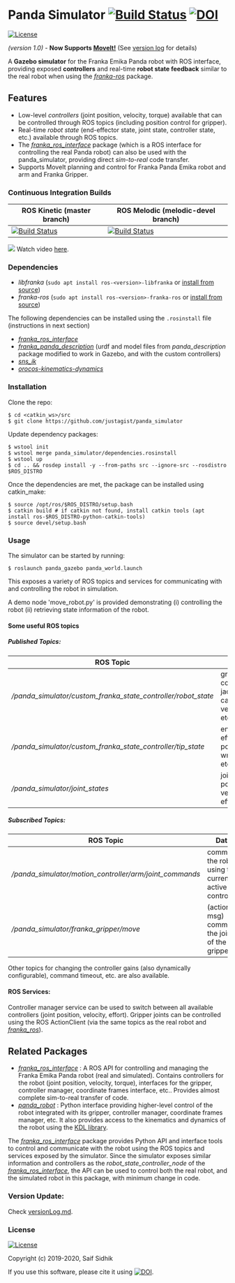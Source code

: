 # Panda Simulator [![Build Status](https://travis-ci.org/justagist/panda_simulator.svg?branch=master)](https://travis-ci.org/justagist/panda_simulator) [![DOI](https://zenodo.org/badge/220040644.svg)](https://zenodo.org/badge/latestdoi/220040644)


[![License](https://img.shields.io/badge/License-Apache%202.0-blue.svg)](https://opensource.org/licenses/Apache-2.0)

*(version 1.0)* - **Now Supports [MoveIt!](https://moveit.ros.org/)** (See [version log](https://github.com/justagist/panda_simulator/blob/melodic-devel/versionLog.md) for details)

A **Gazebo simulator** for the Franka Emika Panda robot with ROS interface, providing exposed **controllers** and real-time **robot state feedback** similar to the real robot when using the [*franka-ros*][franka-ros] package.
## Features
  - Low-level *controllers* (joint position, velocity, torque) available that can be controlled through ROS topics (including position control for gripper).
  - Real-time *robot state* (end-effector state, joint state, controller state, etc.) available through ROS topics.
  - The [*franka_ros_interface*][fri-repo] package (which is a ROS interface for controlling the real Panda robot) can also be used with the panda_simulator, providing direct *sim-to-real* code transfer.
  - Supports MoveIt planning and control for Franka Panda Emika robot and arm and Franka Gripper.
  
  ### Continuous Integration Builds
  
  ROS Kinetic (master branch) | ROS Melodic (melodic-devel branch)
----------- | ----------- 
[![Build Status](https://travis-ci.org/justagist/panda_simulator.svg?branch=master)](https://travis-ci.org/justagist/panda_simulator) | [![Build Status](https://travis-ci.org/justagist/panda_simulator.svg?branch=melodic-devel)](https://travis-ci.org/justagist/panda_simulator)
  
  ![](_extra/panda_simulator.gif)
 Watch video [here](https://www.youtube.com/watch?v=NdSbXC0r7tU).
 
 
  ### Dependencies

 - *libfranka* (`sudo apt install ros-<version>-libfranka` or [install from source][libfranka-doc])
 - *franka-ros* (`sudo apt install ros-<version>-franka-ros` or [install from source][libfranka-doc])

The following dependencies can be installed using the `.rosinstall` file (instructions in next section)

 - [*franka_ros_interface*][fri-repo]
 - [*franka_panda_description*][fpd-repo] (urdf and model files from *panda_description* package modified to work in Gazebo, and with the custom controllers)
 - [*sns_ik*](https://github.com/RethinkRobotics-opensource/sns_ik)
 - [*orocos-kinematics-dynamics*](https://github.com/orocos/orocos_kinematics_dynamics)
 
### Installation

Clone the repo:

    $ cd <catkin_ws>/src
    $ git clone https://github.com/justagist/panda_simulator 

Update dependency packages:

    $ wstool init
    $ wstool merge panda_simulator/dependencies.rosinstall
    $ wstool up
    $ cd .. && rosdep install -y --from-paths src --ignore-src --rosdistro $ROS_DISTRO

Once the dependencies are met, the package can be installed using catkin_make:

    $ source /opt/ros/$ROS_DISTRO/setup.bash
    $ catkin build # if catkin not found, install catkin tools (apt install ros-$ROS_DISTRO-python-catkin-tools)
    $ source devel/setup.bash
 
### Usage

The simulator can be started by running:
    
    $ roslaunch panda_gazebo panda_world.launch
    
This exposes a variety of ROS topics and services for communicating with and controlling the robot in simulation.

A demo node 'move_robot.py' is provided demonstrating (i) controlling the robot (ii) retrieving state information of the robot. 

#### Some useful ROS topics

##### Published Topics:
| ROS Topic | Data |
| ------ | ------ |
| */panda_simulator/custom_franka_state_controller/robot_state* | gravity, coriolis, jacobian, cartesian velocity, etc. |
| */panda_simulator/custom_franka_state_controller/tip_state* | end-effector pose, wrench, etc. |
| */panda_simulator/joint_states* | joint positions, velocities, efforts |

##### Subscribed Topics:
| ROS Topic | Data |
| ------ | ------ |
| */panda_simulator/motion_controller/arm/joint_commands* | command the robot using the currently active controller |
| */panda_simulator/franka_gripper/move* | (action msg) command the joints of the gripper |

Other topics for changing the controller gains (also dynamically configurable), command timeout, etc. are also available.

#### ROS Services:
Controller manager service can be used to switch between all available controllers (joint position, velocity, effort). Gripper joints can be controlled using the ROS ActionClient (via the same topics as the real robot and [*franka_ros*][franka-ros]).

## Related Packages

- [*franka_ros_interface*][fri-repo] : A ROS API for controlling and managing the Franka Emika Panda robot (real and simulated). Contains controllers for the robot (joint position, velocity, torque), interfaces for the gripper, controller manager, coordinate frames interface, etc.. Provides almost complete sim-to-real transfer of code.
- [*panda_robot*](https://github.com/justagist/panda_robot) : Python interface providing higher-level control of the robot integrated with its gripper, controller manager, coordinate frames manager, etc. It also provides access to the kinematics and dynamics of the robot using the [KDL library](http://wiki.ros.org/kdl).

The [*franka_ros_interface*][fri-repo] package provides Python API and interface tools to control and communicate with the robot using the ROS topics and services exposed by the simulator. Since the simulator exposes similar information and controllers as the *robot_state_controller_node* of the [*franka_ros_interface*][fri-repo], the API can be used to control both the real robot, and the simulated robot in this package, with minimum change in code.

### Version Update:

Check [versionLog.md](https://github.com/justagist/panda_simulator/blob/melodic-devel/versionLog.md).

### License
[![License](https://img.shields.io/badge/License-Apache%202.0-blue.svg)](https://opensource.org/licenses/Apache-2.0)

Copyright (c) 2019-2020, Saif Sidhik

If you use this software, please cite it using [![DOI](https://zenodo.org/badge/220040644.svg)](https://zenodo.org/badge/latestdoi/220040644).

   [fri-repo]: <https://github.com/justagist/franka_ros_interface>
   [fpd-repo]: <https://github.com/justagist/franka_panda_description>
   [libfranka-doc]: <https://frankaemika.github.io/docs/installation_linux.html#building-from-source>
   [franka-ros]: <https://frankaemika.github.io/docs/franka_ros.html>
   
   
   
